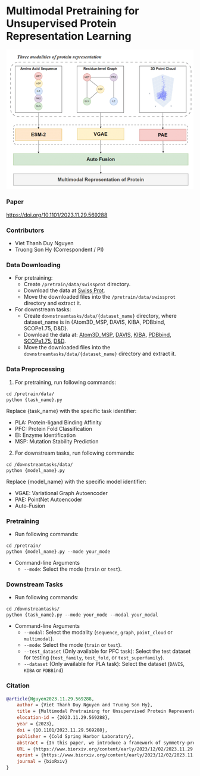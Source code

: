 # Multimodal Pretraining for Unsupervised Protein Representation Learning

![framework](./figures/framework.png)

### Paper
https://doi.org/10.1101/2023.11.29.569288

### Contributors
* Viet Thanh Duy Nguyen
* Truong Son Hy (Correspondent / PI)

### Data Downloading
* For pretraining:
    * Create ```/pretrain/data/swissprot``` directory.
    * Download the data at [Swiss Prot](https://ftp.ebi.ac.uk/pub/databases/alphafold/latest/swissprot_pdb_v4.tar).
    * Move the downloaded files into the ```/pretrain/data/swissprot``` directory and extract it.
* For downstream tasks:
    * Create ```downstreamtasks/data/{dataset_name}``` directory, where dataset_name is in {Atom3D_MSP, DAVIS, KIBA, PDBbind, SCOPe1.75, D&D}.
    * Download the data at: [Atom3D_MSP](https://zenodo.org/records/4962515/files/MSP-split-by-sequence-identity-30.tar.gz), [DAVIS](https://drive.google.com/file/d/1kobzvO9aZcCAOWqXodEZi9xbr4PuGHYY/view?usp=drive_link),
    [KIBA](https://drive.google.com/file/d/1X8LQZYjShhKo0YOkTZ-zfzftN1V-Wbyx/view?usp=drive_link), [PDBbind](), [SCOPe1.75](https://drive.google.com/uc?export=download&id=1chZAkaZlEBaOcjHQ3OUOdiKZqIn36qar), [D&D](https://drive.google.com/uc?export=download&id=1KTs5cUYhG60C6WagFp4Pg8xeMgvbLfhB).
    * Move the downloaded files into the ```downstreamtasks/data/{dataset_name}``` directory and extract it.

### Data Preprocessing
1. For pretraining, run following commands:
```
cd /pretrain/data/
python {task_name}.py
```
Replace {task_name} with the specific task identifier:
* PLA: Protein-ligand Binding Affinity
* PFC: Protein Fold Classification
* EI: Enzyme Identification
* MSP: Mutation Stability Prediction
2. For downstream tasks, run following commands:
```
cd /downstreamtasks/data/
python {model_name}.py
```
Replace {model_name} with the specific model identifier:
* VGAE: Variational Graph Autoencoder
* PAE: PointNet Autoencoder
* Auto-Fusion
### Pretraining
* Run following commands:
```
cd /pretrain/
python {model_name}.py --mode your_mode
```
* Command-line Arguments
    * `--mode`: Select the mode (`train` or `test`).
### Downstream Tasks
* Run following commands:
```
cd /downstreamtasks/
python {task_name}.py --mode your_mode --modal your_modal 
```
* Command-line Arguments
    * `--modal`: Select the modality (`sequence`, `graph`, `point_cloud` or `multimodal`).
    * `--mode`: Select the mode (`train` or `test`).
    * `--test_dataset` (Only available for PFC task): Select the test dataset for testing (`test_family`, `test_fold`, or `test_superfamily`).
    * `--dataset` (Only available for PLA task): Select the dataset (`DAVIS`, `KIBA` or `PDBBind`)
### Citation

```bibtex
@article{Nguyen2023.11.29.569288,
	author = {Viet Thanh Duy Nguyen and Truong Son Hy},
	title = {Multimodal Pretraining for Unsupervised Protein Representation Learning},
	elocation-id = {2023.11.29.569288},
	year = {2023},
	doi = {10.1101/2023.11.29.569288},
	publisher = {Cold Spring Harbor Laboratory},
	abstract = {In this paper, we introduce a framework of symmetry-preserving multimodal pretraining to learn a unified representation on proteins in an unsupervised manner that can take into account primary and tertiary structures. For each structure, we propose the corresponding pretraining method on sequence, graph and 3D point clouds based on large language models and generative models. We present a novel way to combining representations from multiple sources of information into a single global representation for proteins. We carefully analyze the performance of our framework in the pretraining tasks. For the fine-tuning tasks, our experiments have shown that our new multimodal representation can achieve competitive results in protein-ligand binding affinity prediction, protein fold classification, enzyme identification and mutation stability prediction. We expect that this work will accelerate future research in proteins. Our source code in PyTorch deep learning framework is publicly available at https://github.com/HySonLab/Protein_PretrainCompeting Interest StatementThe authors have declared no competing interest.},
	URL = {https://www.biorxiv.org/content/early/2023/12/02/2023.11.29.569288},
	eprint = {https://www.biorxiv.org/content/early/2023/12/02/2023.11.29.569288.full.pdf},
	journal = {bioRxiv}
}
```
